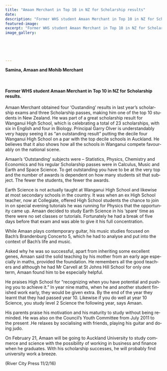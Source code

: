 ```yaml
---
title: "Amaan Merchant in Top 10 in NZ for Scholarship results"
date: 
description: "Former WHS student Amaan Merchant in Top 10 in NZ for Scholarship results, River City Press article on 11/2/16..."
featured-image: 
excerpt: "Former WHS student Amaan Merchant in Top 10 in NZ for Scholarship results, River City Press article on 11/2/16..."
image_gallery:
	
	
	
	
	
---
```


<p class="BasicParagraph"><span class="CharacterStyle1"><strong><span lang="EN-GB">Samina, Amaan and Mohib Merchant</span></strong></span></p>
<p>&nbsp;</p>
<h4><strong>Former WHS student Amaan Merchant in Top 10 in NZ for Scholarship results.</strong></h4>
<p class="BasicParagraph"><span class="CharacterStyle1"><span lang="EN-GB">Amaan Merchant obtained four &lsquo;Oustanding&rsquo; results in last year&rsquo;s scholarship exams and three Scholarship passes, making him one of the top 10 students in New Zealand. He was part of a great scholarship result for Wanganui High School, which is celebrating a total of 23 scholarships, with six in English and four in Biology. Principal Garry Olver is understandably very happy seeing it as &ldquo;an outstanding result&rdquo; putting the decile four Wanganui High School on a par with the top decile schools in Auckland. He believes that it also shows how all the schools in Wanganui compete favourably on the national scene.</span></span></p>
<p class="BasicParagraph"><span class="CharacterStyle1"><span lang="EN-GB">Amaan&rsquo;s &lsquo;Outstanding&rsquo; subjects were &ndash; Statistics, Physics, Chemistry and Economics and his regular Scholarship passes were in Calculus, Music and Earth and Space Science. To get outstanding you have to be at the very top and the number of awards is dependent on how many students sit that subject. The fewer the students, the fewer the awards. </span></span></p>
<p class="BasicParagraph"><span class="CharacterStyle1"><span lang="EN-GB">Earth Science is not actually taught at Wanganui High School and likewise at most secondary schools in the country. It was when an ex High School teacher, now at Collegiate, offered High School students the chance to join in on special evening tutorials he was running for Physics that the opportunity came up. Amaan decided to study Earth Science in his &lsquo;spare&rsquo; time as there were no set classes or tutorials. Fortunately he had a break of five days before that exam and was able to give it his full concentration.</span></span></p>
<p class="BasicParagraph"><span class="CharacterStyle1"><span lang="EN-GB">While Amaan plays contemporary guitar, his music studies focused on Bach&rsquo;s Brandenburg Concerto 5, which he had to analyse and put into the context of Bach&rsquo;s life and music.</span></span></p>
<p class="BasicParagraph"><span class="CharacterStyle1"><span lang="EN-GB">Asked why he was so successful, apart from inheriting some excellent genes, Amaan said the solid teaching by his mother from an early age especially in maths, provided the foundation. He remembers all the good teachers and although he had Mr Carvell at St Johns Hill School for only one term, Amaan found him to be especially helpful.</span></span></p>
<p class="BasicParagraph"><span class="CharacterStyle1"><span lang="EN-GB">He praises High School for &ldquo;recognizing when you have potential and pushing you to achieve it.&rdquo; In year nine maths, when he and another student finished work early, they would be given extra. By the end of the year they learnt that they had passed year 10. Likewise if you do well at year 10 Science, you study level 2 Science the following year, says Amaan.</span></span></p>
<p class="BasicParagraph"><span class="CharacterStyle1"><span lang="EN-GB">His parents praise his motivation and his maturity to study without being reminded. He was also on the Council&rsquo;s Youth Committee from July 2011 to the present .He relaxes by socialising with friends, playing his guitar and doing judo.</span></span></p>
<p class="BasicParagraph"><span class="CharacterStyle1"><span lang="EN-GB">On February 21, Amaan will be going to Auckland University to study commerce and science with the possibility of working in business and finance when he graduates. With his scholarship successes, he will probably find university work a breeze.</span></span></p>
<p class="BasicParagraph"><span class="CharacterStyle1"><span lang="EN-GB">(River City Press 11/2/16)</span></span></p>

